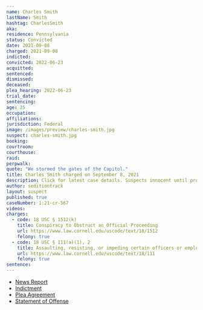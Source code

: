 ```yaml
---
name: Charles Smith
lastName: Smith
hashtag: CharlesSmith
aka:
residence: Pennsylvania
status: Convicted
date: 2021-09-08
charged: 2021-09-08
indicted:
convicted: 2022-06-23
acquitted:
sentenced:
dismissed:
deceased:
plea_hearing: 2022-06-23
trial_date:
sentencing:
age: 25
occupation:
affiliations:
jurisdiction: Federal
image: /images/preview/charles-smith.jpg
suspect: charles-smith.jpg
booking:
courtroom:
courthouse:
raid:
perpwalk:
quote: "We stormed the gates of the Capitol."
title: Charles Smith charged on September 8, 2021
description: Click for latest case details. Suspects innocent until proven guilty.
author: seditiontrack
layout: suspect
published: true
caseNumber: 1:21-cr-567
videos:
charges:
  - code: 18 USC § 1512(k)
    title: Conspiracy to Obstruct an Official Proceeding
    url: https://www.law.cornell.edu/uscode/text/18/1512
    felony: true
  - code: 18 USC § 111(a)(1), 2
    title: Assaulting, resisting, or impeding certain officers or employees (Aiding and Abetting)
    url: https://www.law.cornell.edu/uscode/text/18/111
    felony: true
sentence:
---
```


- [News Report](https://www.mcall.com/news/pennsylvania/mc-nws-pa-men-charged-capitol-attack-20210914-mpvo6vsozfb3zjlyochwtgndye-story.html)
- [Indictment](https://www.justice.gov/usao-dc/case-multi-defendant/file/1432686/download)
- [Plea Agreement](https://www.justice.gov/usao-dc/case-multi-defendant/file/1514731/download)
- [Statement of Offense](https://www.justice.gov/usao-dc/case-multi-defendant/file/1514736/download)

